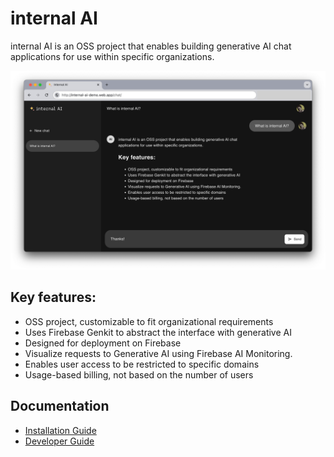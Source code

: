 # internal AI

internal AI is an OSS project that enables building generative AI chat applications for use within specific organizations.

![internal AI](https://github.com/tanabee/internal-ai/blob/main/docs/assets/internal-ai.png?raw=true)

## Key features:

- OSS project, customizable to fit organizational requirements
- Uses Firebase Genkit to abstract the interface with generative AI
- Designed for deployment on Firebase
- Visualize requests to Generative AI using Firebase AI Monitoring.
- Enables user access to be restricted to specific domains
- Usage-based billing, not based on the number of users

## Documentation

- [Installation Guide](https://github.com/tanabee/internal-ai/blob/main/docs/installation-guide.md)
- [Developer Guide](https://github.com/tanabee/internal-ai/blob/main/docs/developer-guide.md)